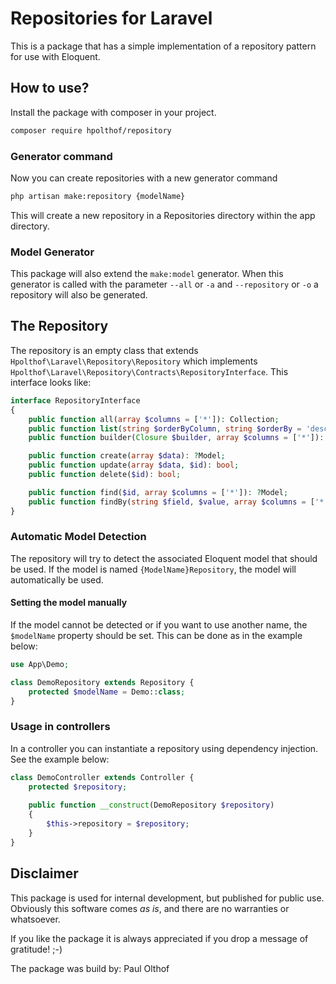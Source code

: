 # Repositories for Laravel
This is a package that has a simple implementation of a repository pattern for use with Eloquent.

## How to use?
Install the package with composer in your project.

```bash
composer require hpolthof/repository
```

### Generator command
Now you can create repositories with a new generator command

```bash
php artisan make:repository {modelName}
```

This will create a new repository in a Repositories directory within the app directory.

### Model Generator
This package will also extend the ```make:model``` generator. When this generator is called
with the parameter ```--all``` or ```-a``` and ```--repository``` or ```-o``` a repository
will also be generated.

## The Repository
The repository is an empty class that extends ```Hpolthof\Laravel\Repository\Repository``` which
implements ```Hpolthof\Laravel\Repository\Contracts\RepositoryInterface```. This interface looks
like:

```php
interface RepositoryInterface
{
    public function all(array $columns = ['*']): Collection;
    public function list(string $orderByColumn, string $orderBy = 'desc', array $with = [], array $columns = ['*']): Collection;
    public function builder(Closure $builder, array $columns = ['*']): Collection;

    public function create(array $data): ?Model;
    public function update(array $data, $id): bool;
    public function delete($id): bool;

    public function find($id, array $columns = ['*']): ?Model;
    public function findBy(string $field, $value, array $columns = ['*']): ?Model;
}
```

### Automatic Model Detection
The repository will try to detect the associated Eloquent model that should be used.
If the model is named `{ModelName}Repository`, the model will automatically be used.

#### Setting the model manually
If the model cannot be detected or if you want to use another name, the `$modelName` 
property should be set. This can be done as in the example below:

```php
use App\Demo;

class DemoRepository extends Repository {
    protected $modelName = Demo::class;
}
```

### Usage in controllers
In a controller you can instantiate a repository using dependency injection. See the example below:

```php
class DemoController extends Controller {
    protected $repository;
    
    public function __construct(DemoRepository $repository)
    {
        $this->repository = $repository;
    }
}
```

## Disclaimer
This package is used for internal development, but published for public use. 
Obviously this software comes *as is*, and there are no warranties or whatsoever.

If you like the package it is always appreciated if you drop a message of gratitude! ;-)

The package was build by: Paul Olthof